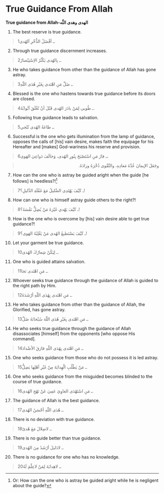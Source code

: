 True Guidance From Allah
========================

**True guidance from Allah-الهدى وهدى اللّه**

1. The best reserve is true guidance.

> 1ـ أفْضَلُ الذُّخْرِ اَلهُدى.

2. Through true guidance discernment increases.

> 2ـ بِالهُدى يَكْثُرُ الاِسْتِبْصارُ.

3. He who takes guidance from other than the guidance of Allah has gone
astray.

> 3ـ ضَلَّ مَنِ اهْتَدى بِغَيْرِ هُدَى اللّهِ.

4. Blessed is the one who hastens towards true guidance before its doors
are closed.

> 4ـ طُوبى لِمَنْ بادَرَ الهُدى قَبْلَ أنْ تُغْلَقَ أبْوابُهُ.

5. Following true guidance leads to salvation.

> 5ـ طاعَةُ الهُدى تُنْجي.

6. Successful is the one who gets illumination from the lamp of
guidance, opposes the calls of [his] vain desire, makes faith the
equipage for his Hereafter and [makes] God-wariness his reserve and
provision.

> 6ـ فازَ مَنِ اسْتَصْبَحَ بِنُورِ الهُدى، وَخالَفَ دَواعِيَ الهَوى،
<blockquote dir="rtl">
  <p>
وجَعَلَ الإيمانَ عُدَّةَ مَعادِهِ، والتَّقْوى ذُخْرَهُ وزادَهُ.
  </p>
</blockquote>

7. How can the one who is astray be guided aright when the guide [he
follows] is heedless?![^1]

> 7ـ كَيْفَ يَهْتَدِى الضَّليلُ مَعَ غَفْلَةِ الدَّليلِ؟!

8. How can one who is himself astray guide others to the right?!

> 8ـ كَيْفَ يَهْدي غَيْرَهُ مَنْ يُضِلُّ نَفْسَهُ؟!

9. How is the one who is overcome by [his] vain desire able to get true
guidance?!

> 9ـ كَيْفَ يَسْتَطيعُ الهُدى مَنْ يَغْلِبُهُ الهَوى؟!

10. Let your garment be true guidance.

> 10ـ لِيَكُنْ شِعارُكَ الهُدى.

11. One who is guided attains salvation.

> 11ـ مَنِ اهْتَدى نَجا.

12. Whoever seeks true guidance through the guidance of Allah is guided
to the right path by Him.

> 12ـ مَنِ اهْتَدى بِهُدَى اللّهِ أرْشَدَهُ.

13. He who takes guidance from other than the guidance of Allah, the
Glorified, has gone astray.

> 13ـ مَنِ اهْتَدى بِغَيْرِ هُدَى اللّهَ سُبْحانَهُ ضَلَّ.

14. He who seeks true guidance through the guidance of Allah
disassociates [himself] from the opponents [who oppose His command].

> 14ـ مَنِ اهْتَدى بِهُدَى اللّهِ فارَقَ الأضْدادَ.

15. One who seeks guidance from those who do not possess it is led
astray.

> 15ـ مَنْ يَطْلُبِ الْهِدايَةَ مِنْ غَيْرِ أهْلِها يَضِلُّ.

16. One who seeks guidance from the misguided becomes blinded to the
course of true guidance.

> 16ـ مَنِ اسْتَهْدَى الغاوِيَ عَمِيَ عَنْ نَهْجِ الهُدى.

17. The guidance of Allah is the best guidance.

> 17ـ هُدَى اللّهِ أحْسَنُ الهُدى.

18. There is no deviation with true guidance.

> 18ـ لاضِلالَ مَعَ هُدىً.

19. There is no guide better than true guidance.

> 19ـ لادَليلَ أرْشَدُ مِنَ الهُدى.

20. There is no guidance for one who has no knowledge.

> 20ـ لاهِدايَةَ لِمَنْ لاعِلْمَ لَهُ.

[^1]: Or: How can the one who is astray be guided aright while he is
negligent about the guide?


